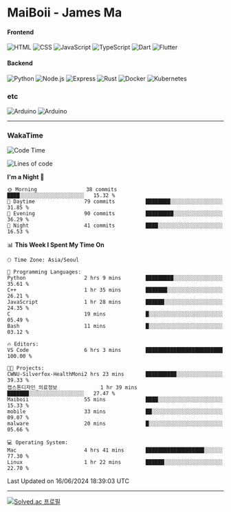 # MaiBoii - James Ma

#### Frontend
![HTML](https://img.shields.io/badge/-HTML-E34F26?style=flat-square&logo=html5&logoColor=white)
![CSS](https://img.shields.io/badge/-CSS-1572B6?style=flat-square&logo=css3)
![JavaScript](https://img.shields.io/badge/-JavaScript-F7DF1E?style=flat-square&logo=javascript&logoColor=black)
![TypeScript](https://img.shields.io/badge/-TypeScript-02569B?style=flat-square&logo=typescript&logoColor=white)
![Dart](https://img.shields.io/badge/-Dart-0175C2?style=flat-square&logo=dart)
![Flutter](https://img.shields.io/badge/-Flutter-02569B?style=flat-square&logo=flutter)


#### Backend
![Python](https://img.shields.io/badge/-Python-3776AB?style=flat-square&logo=python&logoColor=white)
![Node.js](https://img.shields.io/badge/-Node.js-339933?style=flat-square&logo=node.js&logoColor=white)
![Express](https://img.shields.io/badge/-Express-339933?style=flat-square&logo=express&logoColor=white)
![Rust](https://img.shields.io/badge/-Rust-000000?style=flat-square&logo=rust&logoColor=white)
![Docker](https://img.shields.io/badge/-Docker-2496ED?style=flat-square&logo=docker&logoColor=white)
![Kubernetes](https://img.shields.io/badge/-Kubernetes-326CE5?style=flat-square&logo=kubernetes&logoColor=white)


### etc
![Arduino](https://img.shields.io/badge/-Arduino-00878F?style=flat-square&logo=arduino&logoColor=white)
![Arduino](https://img.shields.io/badge/-Bevy-232326?style=flat-square&logo=bevy&logoColor=white)

---
### WakaTime
<!--START_SECTION:waka-->
![Code Time](http://img.shields.io/badge/Code%20Time-867%20hrs%2046%20mins-blue)

![Lines of code](https://img.shields.io/badge/From%20Hello%20World%20I%27ve%20Written-1.3%20million%20lines%20of%20code-blue)

**I'm a Night 🦉** 

```text
🌞 Morning                38 commits          ████░░░░░░░░░░░░░░░░░░░░░   15.32 % 
🌆 Daytime                79 commits          ████████░░░░░░░░░░░░░░░░░   31.85 % 
🌃 Evening                90 commits          █████████░░░░░░░░░░░░░░░░   36.29 % 
🌙 Night                  41 commits          ████░░░░░░░░░░░░░░░░░░░░░   16.53 % 
```


📊 **This Week I Spent My Time On** 

```text
🕑︎ Time Zone: Asia/Seoul

💬 Programming Languages: 
Python                   2 hrs 9 mins        █████████░░░░░░░░░░░░░░░░   35.61 % 
C++                      1 hr 35 mins        ███████░░░░░░░░░░░░░░░░░░   26.21 % 
JavaScript               1 hr 28 mins        ██████░░░░░░░░░░░░░░░░░░░   24.35 % 
C                        19 mins             █░░░░░░░░░░░░░░░░░░░░░░░░   05.49 % 
Bash                     11 mins             █░░░░░░░░░░░░░░░░░░░░░░░░   03.12 % 

🔥 Editors: 
VS Code                  6 hrs 3 mins        █████████████████████████   100.00 % 

🐱‍💻 Projects: 
CWNU-Silverfox-HealthMoni2 hrs 23 mins       ██████████░░░░░░░░░░░░░░░   39.33 % 
캡스톤디자인_의료정보              1 hr 39 mins        ███████░░░░░░░░░░░░░░░░░░   27.47 % 
Maiboii                  55 mins             ████░░░░░░░░░░░░░░░░░░░░░   15.33 % 
mobile                   33 mins             ██░░░░░░░░░░░░░░░░░░░░░░░   09.07 % 
malware                  20 mins             █░░░░░░░░░░░░░░░░░░░░░░░░   05.66 % 

💻 Operating System: 
Mac                      4 hrs 41 mins       ███████████████████░░░░░░   77.30 % 
Linux                    1 hr 22 mins        ██████░░░░░░░░░░░░░░░░░░░   22.70 % 
```


 Last Updated on 16/06/2024 18:39:03 UTC
<!--END_SECTION:waka-->
---
[![Solved.ac
프로필](http://mazassumnida.wtf/api/v2/generate_badge?boj=msu2020)](https://solved.ac/msu2020)
